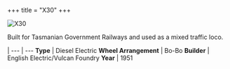 +++
title = "X30"
+++

![X30](https://res.cloudinary.com/dvrailway/image/upload/v1559216348/www/image041_glsaiz.jpg)

Built for Tasmanian Government Railways and used as a mixed traffic loco.

 |
--- | ---
**Type** | Diesel Electric
**Wheel Arrangement** | Bo-Bo
**Builder** | English Electric/Vulcan Foundry
**Year** | 1951